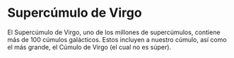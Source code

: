 # Supercúmulo de Virgo

El Supercúmulo de Virgo, uno de los millones de supercúmulos, contiene más de
100 cúmulos galácticos. Estos incluyen a nuestro cúmulo, así como el más grande,
el Cúmulo de Virgo (el cual no es súper).

